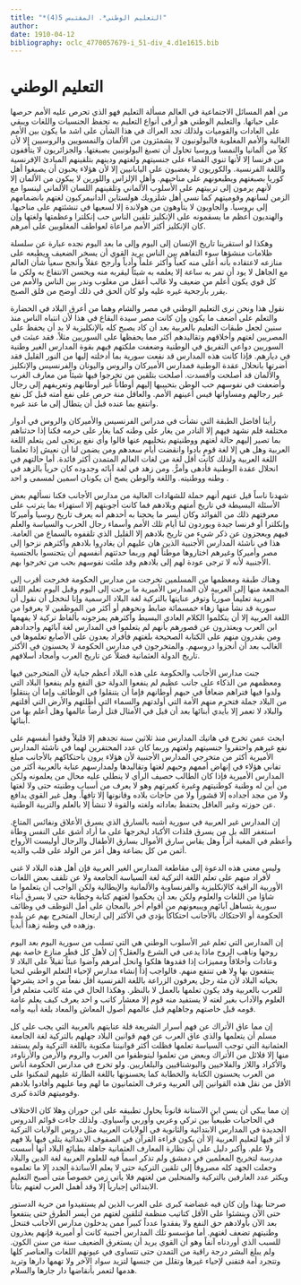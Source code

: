 ```yaml
---
title: "*التعليم الوطني*. المقتبس 5(4)"
author: 
date: 1910-04-12
bibliography: oclc_4770057679-i_51-div_4.d1e1615.bib
---
```




#  التعليم الوطني 


 من أهم المسائل الاجتماعية في العالم مسألة التعليم فهو الذي تحرص عليه الأمم حرصها على حياتها. والتعليم الوطني هو أرقى أنواع التعليم به تحفظ الجنسيات واللغات ويبقي على العادات والقوميات ولذلك تجد العراك في هذا الشأن على اشد ما يكون بين الأمم الغالبة والأمم المغلوبة فالبولونيون لا يشمئزون من الألمان والنمسويين والروسيين إلا لأن كلاً من ألمانيا والنمسا وروسيا تحاول أن تصبغ البولونيين بصبغتها. والجزائريون لا يتأففون من فرنسا إلا لأنها تنوي القضاء على جنسيتهم ولغتهم ودينهم بتلقينهم المبادئ الإفرنسية واللغة الفرنسية. والكوريون لا يغضبون على اليابانيين إلا لأن هؤلاء يحبون أن يصبغوا أهل كوريا بصبغتهم ويطبعونهم على مناحيهم. وأهل الإلزاس واللورين لا يبكون من الألمان إلا لأنهم يرمون إلى تربيتهم على الأسلوب الألماني وتلقينهم اللسان الألماني لينسوا مع الزمن لسانهم وقوميتهم كما نسي أهل شلزويك هولستاين الدانيمركيون لغتهم بانضمامهم إلى بروسيا. والجاويون لا يتأوهون من هولاندة إلا لسعيها في تنشئتهم على مناحيها.   والهنديون أعظم ما يسقمونه على الإنكليز تلقين الناس حب إنكلترا وعظمتها ولغتها وإن كان الإنكليز أكثر الأمم مراعاة لعواطف المغلوبين على أمرهم. 

 وهكذا لو استقرينا تاريخ الإنسان إلى اليوم وإلى ما بعد اليوم نجده عبارة عن سلسلة ظلامات منشؤها سوء التفاهم بين الناس يريد القوي أن يسخر الضعيف ويطبعه على منازعه لاعتقاده بأنه أعلى منه كعباً وأكثر علماً وأدباً وأرجح عقلاً وأنجح سعياً شأن العالم مع الجاهل لا يود أن تمر به ساعة إلا يعلمه به شيئاً ليقربه منه ويحسن الانتفاع به ولكن ما كل قوي يكون أعلم من ضعيف ولا غالب أعقل من مغلوب وندر بين الناس والأمم من يقرر بأرجحية غيره عليه ولو كان الحق في ذلك أوضح من فلق الصبح. 

 نقول هذا ونحن نرى التعليم الوطني في مصر والشام وهما من أعرق البلاد في الحضارة والتعلم على أضعف ما يكون وإن كانت مصر سيدة البقاع في هذا لأن انتباه الناس منذ سنين لجعل طبقات التعليم بالعربية بعد أن كاد يصبح كله بالإنكليزية لا بد أن يحفظ على المصريين لغتهم وأخلاقهم وتقاليدهم أكثر مما يحفظها على السوريين مثلاً. فقد عبثت في السوريين دواعي التفريق في الوطنية وضعفت ملكتهم فيهم بقوة المدارس الغير وطنية في ديارهم. فإذا كانت هذه المدارس قد نفعت سورية بما أدخلته إليها من النور القليل فقد   أضرتها بانحلال عقدة الوطنية فمدارس الأميركان والروس واليونان والفرنسيس والإنكليز والألمان قد أصلحت وأفسدت. أصلحت بتلقين من تخرجوا فيها شيئاً من معارف الغرب وأضعفت في نفوسهم حب الوطن بتحبيبها إليهم أوطاناً غير أوطانهم وتعريفهم إلى رجال غير رجالهم ومساواتها فيس أعينهم الأمم. والعاقل منة حرص على نفع أمته قبل كل نفع وانتفع بما عنده قبل أن يتطال إلى ما عند غيره. 

 رأينا أفاضل الطبقة التي نشأت في مدراس الفرنسيس والأميركان والروس في أدوار مختلفة فلم نشهد فيهم إلا النادر من يغار على وطنه كما يغار على حرمه فكنا إذا حدثناهم بما تصير إليهم حالة لغتهم ووطنيتهم بتخليهم عنها قالوا وأي نفع يرتجى لمن يتعلم اللغة العربية وهل هي إلا لغة قومٍ بادوا وانقضت أيام سعدهم ومن يضمن لنا أن نعيش إذا تعلمنا اللغة العربية ولذلك كانت أقل لغة من لغات العالم المتمدن أكثر فائدة. أما حالتهم في انحلال عقدة الوطنية فأدهى وأمرُّ. ومن زهد في لغة آبائه وجدوده كان حرياً بالزهد في وطنه ووطنيته. واللغة والوطن يصح أن يكونان اسمين لمسمى و  احد  . 

 شهدنا ناساً قيل عنهم أنهم حملة للشهادات العالية من مدارس الأجانب فكنا   نسألهم بعض الأسئلة البسيطة في تاريخ أمتهم وبلادهم فما كانت أجوبتهم إلا استهزاء بما يترتب على معرفتهم ذلك من الفوائد وكان أيسر ما يحجنا به أحدهم أنه يعرف تاريخ روسيا وأميركا وإنكلترا أو فرنسا جيدة ويوردون لنا أيام تلك الأمم وأسماء رجال الحرب والسياسة والعلم فيهم ويعجزون عن ذكر شيء من تاريخ بلادهم إلا القليل الذي تلقفوه بالسماع من العامة. هذا في ناشئة المدارس الأجنبية الذين هان عليهم أن يغادروا بلادهم وأكثرهم نزحوا إلى مصر وأميركا وغيرهم اختاروها موطناً لهم وربما حدثتهم أنفسهم أن يتجنسوا بالجنسية الأجنبية لأنه لا ترجى عودة لهم إلى بلادهم وقد ملئت نفوسهم بحب من تخرجوا بهم. 

 وهناك طبقة ومعظمها من المسلمين تخرجت من مدارس الحكومة فخرجت أقرب إلى المجمعة منها إلى العربية لأن المدارس الأميرية ما برحت إلى اليوم وقبل اليوم تعلم اللغة العربية تعليماً صورياً وتوفر عنايتها بالتركية لغة البلاد الرسمية وإنا لنخجل أن نقول أن سورية قد نشأ منها زهاء  خمسمائة  ضابط ونحوهم أو أكثر من الموظفين لا يعرفوا من اللغة العربية إلا أن يتكلموا الكلام العادي البسيط وأكثرهم يمزجونه بألفاظ تركية لا يفهمها   ابن العرب ويعتذرون عن قصورهم بأنهم لم يتعلموا في المدارس لغة آبائهم وأجدادهم ومن يقدرون منهم على الكتابة الصحيحة بلغتهم فأفراد يعدون على الأصابع تعلموها في الغالب بعد أن أنجزوا دروسهم. والمتخرجون في مدارس الحكومة لا يحسنون في الأكثر تاريخ الدولة العثمانية فضلاً عن تاريخ العرب وأمجاد أسلافهم. 

 جنت مدارس الأجانب والحكومة على هذه البلاد أعظم جباية لأن المتخرجين فيها ومعظمهم من الذكاء على جانب عظيم لم ينفعوا الدولة حق النفع ولم ينفعوا البلاد التي ولدوا فيها فتراهم ضعافاً في حبهم أوطانهم فإما أن يتنقلوا في الوظائف وإما أن ينتقلوا من البلاد جملة فتحرم منهم الأمة التي أولدتهم والسماء التي أظلتهم والأرض التي أقلتهم والبلاد لا تعمر إلا بأيدي أبنائها بعد أن قيل في الأمثال قتل أرضاً عالمها وهل أعلم بها من أبنائها. 

 ابحث عمن تخرج في هاتيك المدارس منذ  ثلاثين  سنة تجدهم إلا قليلاً وقفوا أنفسهم على نفع غيرهم واحتقروا جنسيتهم ولغتهم وربما كان عدد المحتقرين لهما في ناشئة المدارس الأميرية أكثر من متخرجي المدارس الأجنبية لأن هؤلاء يرون باحتكاكهم بالأجانب مبلغ تفاني هؤلاء في إنهاض أممهم وحبهم لغتها وتقاليدها ولمدارسهم عناية   بالعربية أكثر من المدارس الأميرية فإذا كان الطالب حصيف الرأي لا ينطلي عليه محال من يعلمونه ولكن من أين له وطنية كوطنيتهم وغيرة كغيرتهم وهو لا يعرف من أسباب وطنيته حتى ولا لغتها ولا من مجد أجداده إلا قشوراً ولا من حاجات بلاده وقانونها إلا تافهاً. وهل غير القوي يدافع عن حوزته وغير العاقل يحتفظ بعاداته ولغته والقوة لا تنشأ إلا بالعلم والتربية الوطنية. 

 إن المدارس غير العربية في سورية أشبه بالسارق الذي يسرق الأعلاق ونفائس المتاع. استغفر الله بل من يسرق فلذات الأكباد ليخرجها على ما أراد أشق على النفس وطأة وأعظم في المغبة أثراً وهل يقاس سارق الأموال بسارق الأطفال والرجال أوليست الأرواح أثمن من كل بضاعة وهل أعز من الولد على قلب والديه. 

 وليس معنى هذه الدعوة إلى مقاطعة المدارس الغير العربية فإن أهل هذه البلاد لا غنى لأفراد منهم على تعلم اللغة التركية لغة السياسة الجامعة ولا عن تلقف بعض اللغات الأوربية الراقية كالإنكليزية والفرنساوية والألمانية والإيطالية ولكن الواجب أن يتعلموا ما   شاؤا من اللغات والعلوم ولكن بعد أن يحكموا لغتهم كتابة وخطابة حتى لا يسرق أبناء سورية بتساهل آبائهم ويبيعونهم من أقوام أخر بالمجان على أمل التوظف في وظائف الحكومة أو الاحتكاك بالأجانب احتكاكاً يؤدي في الأكثر إلى ارتحال المتخرج بهم عن بلده وزهده في وطنه زهداً أبدياً. 

 إن المدارس التي تعلم غير الأسلوب الوطني هي التي تسلب من سورية اليوم بعد اليوم روحها وناهب الروح ماذا يدعى في الشرع والعقل؟ إن لأهل كل قطر منازع خاصة بهم وعادات وأخلاقاً ومميزات إذا فقدوها هلكوا وانحل أمرهم وآضوا عبئاً ثقيلاً على البلاد لا ينتفعون بها ولا هي تنتفع منهم. فالواجب إذاً إنشاء مدارس لإحياء التعلم الوطني لتحيا بحياته البلاد لأن  مئة  رجل يعرفون الزراعة باللغة الفرنسية أقل نفعاً من و  احد  يشرحها للعرب بالعربية وقد يكون تعلمها بالعمل لا بالنظر. وهكذا الحال في  مئة  كاتب متعلم قرأ العلوم والآداب بغير لغته لا يستفيد منه قوم إلا معشار كاتب و  احد  يعرف كيف يعلم عامة قومه قبل خاصتهم وجاهلهم قبل عالمهم أصول المعاش والمعاد بلغة أبيه وأمه. 

 إن مما عاق الأتراك عن فهم أسرار الشريعة قلة عنايتهم بالعربية التي يجب على كل مسلم أن يتعلمها والذي عاق العرب عن فهم قوانين البلاد جهلهم بالتركية لغة الجامعة   العثمانية التي توجب السياسة تعلمها فظلت أكثر قوانيننا مكتوبة باللغة التركية ولم يستفد منها إلا قلائل من الأتراك وبعض من تعلموا ليتوظفوا من العرب والروم والأرمن والأرناوءد والأكراد واللاز والفلاخيين والبوشناقيين والبلغاريين. ولو تخرج في مدارس الحكومة أناس من العرب يحسنون الكتابة والخطابة كما يحسنونها باللغة الطارئة عليهم لتمكنوا على الأقل من نقل هذه القوانين إلى العربية وعرف العثمانيون ما لهم وما عليهم وأفادوا بلادهم وقوميتهم فائدة كبرى. 

 إن مما يبكي أن يسن ابن الآستانة قانوناً يحاول تطبيقه على ابن حوران وهلا كان الاختلاف في الحاجيات طبيعياً بين تركي وعربي وأوربي وآسياوي. ولذلك جاءت قوائم الدروس الجديدة في المدارس الابتدائية والثانوية في الولايات العربية مثل دروس الولايات التركية لا أثر فيها لتعليم العربية إلا أن يكون قراءة القرآن في الصفوف الابتدائية يتلى فيها بلا فهم ولا علم.   وأكبر دليل على أن نظارة المعارف العثمانية جاهلة بطبائع البلاد أنها أسست مدرسة لتخريج المعلمين في دمشق ولم تذكر اسماً فيه للعلوم العربية لغة الدين والبلاد وجعلت الجهد كله مصروفاً إلى تلقين التركية حتى لا يعلم الأساتذة الجدد إلا ما تعلموه ويكثر عدد العارفين بالتركية والمنحلين من لغتهم فلا يأتي زمن خصوصاً متى أصبح التعليم الابتدائي إجبارياً إلا وقد أهمل العرب لغتهم بتاتاً. 

 صرحنا بهذا وإن كان فيه غضاضة كبرى على العرب الذين لم يستفيدوا من حرية الدستور حتى الآن وينشئوا على الأقل كتاتيب منظمة لتلقين لغتهم من أيسر الطرق حتى ينتفعوا بعد الآن بأولادهم حق النفع ولا يفقدوا عدداً كبيراً ممن يدخلون مدارس الأجانب فتنحل وطنيتهم تضعف لغتهم. أما مؤسسو تلك المدارس أجنبية كانت أو أميرية فإنهم يعذرون للسبب الذي أوردناه آنفاً وهو أن القوي يريد أن يستغرق الضعيف سنة من سنن الكون. ولم يبلغ البشر درجة راقية من التمدن حتى تتساوى في عيونهم اللغات والعناصر كلها وتتجرد أمة فتفنى لإحياء غيرها وتقلل من جنسها لتزيد سواد الآخر ولا تهمها دارها وتريد هدمها لتعمر بأنقاضها دار جارها والسلام. 

